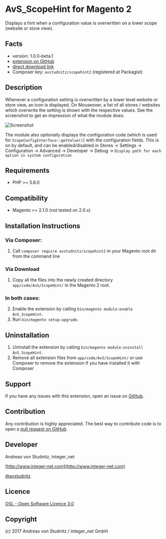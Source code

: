 AvS_ScopeHint for Magento 2
=====================
Displays a hint when a configuration value is overwritten on a lower scope (website or store view).

Facts
-----
- version: 1.0.0-beta.1
- [extension on GitHub](https://github.com/avstudnitz/AvS_ScopeHint2)
- [direct download link](https://github.com/avstudnitz/AvS_ScopeHint2/archive/master.tar.gz)
- Composer key: `avstudnitz/scopehint2` (registered at Packagist)

Description
-----------
Whenever a configuration setting is overwritten by a lower level website or store view, an icon is displayed.
On Mouseover, a list of all stores / websites which overwrite the setting is shown with the respective values.
See the screenshot to get an impression of what the module does:

![Screenshot](scopehint2-screenshot.png?raw=true "ScopeHint for Magento 2")

The module also optionally displays the configuration code (which is used for `ScopeConfigInterface::getValue()`) with the configuration fields.
This is on by default, and can be enabled/disabled in
Stores -> Settings -> Configuration -> Advanced -> Developer -> Debug -> `Display path for each option in system configuration`

Requirements
------------
- PHP >= 5.6.0

Compatibility
-------------
- Magento  >= 2.1.0 (not tested on 2.0.x)

Installation Instructions
-------------------------

### Via Composer:

1. Call `composer require avstudnitz/scopehint2` in your Magento root dir from the command line

### Via Download

1. Copy all the files into the newly created directory 
`app/code/AvS/ScopeHint/` in the Magento 2 root.

### In both cases:

2. Enable the extension by calling `bin/magento module:enable AvS_ScopeHint`.
3. Run `bin/magento setup:upgrade`.

Uninstallation
--------------
1. Uninstall the extension by calling `bin/magento module:uninstall AvS_ScopeHint`.
2. Remove all extension files from `app/code/AvS/ScopeHint/` or use Composer to remove the extension if you have installed it with Composer

Support
-------
If you have any issues with this extension, open an issue on [GitHub](https://github.com/avstudnitz/AvS_ScopeHint2/issues).

Contribution
------------
Any contribution is highly appreciated. The best way to contribute code is to open a [pull request on GitHub](https://help.github.com/articles/using-pull-requests).

Developer
---------
Andreas von Studnitz, integer_net

[http://www.integer-net.com](http://www.integer-net.com)

[@avstudnitz](https://twitter.com/avstudnitz)

Licence
-------
[OSL - Open Software Licence 3.0](http://opensource.org/licenses/osl-3.0.php)

Copyright
---------
(c) 2017 Andreas von Studnitz / integer_net GmbH

